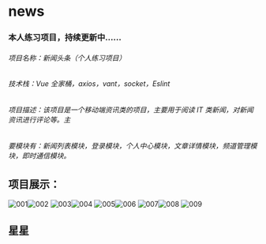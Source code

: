 # news
### 本人练习项目，持续更新中......
###### 项目名称：新闻头条（个人练习项目）
###### 技术栈：Vue 全家桶，axios，vant，socket，Eslint
###### 项目描述：该项目是一个移动端资讯类的项目，主要用于阅读 IT 类新闻，对新闻资讯进行评论等。主
###### 要模块有：新闻列表模块，登录模块，个人中心模块，文章详情模块，频道管理模块，即时通信模块。
## 项目展示：
![001](https://user-images.githubusercontent.com/79975411/196608424-415a4c0e-c514-4e24-bae8-8cd887c533c4.jpg)![002](https://user-images.githubusercontent.com/79975411/196608442-bc57a175-5ded-4dbc-b39e-08b59d9e64fb.jpg)
![003](https://user-images.githubusercontent.com/79975411/196608466-ba057cf4-251b-4d9d-8a78-5f88b078bd1d.jpg)![004](https://user-images.githubusercontent.com/79975411/196608511-096d5678-ec01-4dba-9f2b-e039ac9c1bda.jpg)
![005](https://user-images.githubusercontent.com/79975411/196608527-a08b0b78-85e4-494d-af08-a0a421ef4181.jpg)![006](https://user-images.githubusercontent.com/79975411/196608551-9a0756f7-c9ea-45e2-93d5-ded77f82b679.jpg)
![007](https://user-images.githubusercontent.com/79975411/196608562-519d0b5e-7b57-49c5-8b5d-b2af71b6d301.jpg)![008](https://user-images.githubusercontent.com/79975411/196608580-5bef450e-2255-446e-9ad2-ceac715d4034.jpg)
![009](https://user-images.githubusercontent.com/79975411/196608609-9680062d-e551-4509-ad46-80abd3194dd4.jpg)

## 星星
